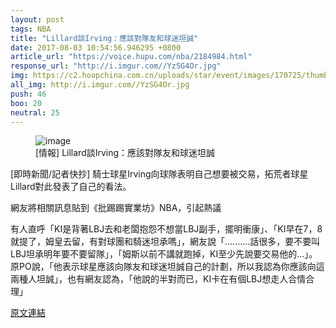 ```yaml
---
layout: post
tags: NBA
title: "Lillard談Irving：應該對隊友和球迷坦誠"
date: 2017-08-03 10:54:56.946295 +0800
article_url: "https://voice.hupu.com/nba/2184984.html"
response_url: "http://i.imgur.com//YzSG4Or.jpg"
img: https://c2.hoopchina.com.cn/uploads/star/event/images/170725/thumbnail-b2ba39bc2ba8160ca01fc366fbac46b7adb4a98b.jpg
all_img: http://i.imgur.com//YzSG4Or.jpg
push: 46
boo: 20
neutral: 25
---
```


<figure>
<img src="https://c2.hoopchina.com.cn/uploads/star/event/images/170725/thumbnail-b2ba39bc2ba8160ca01fc366fbac46b7adb4a98b.jpg" alt="image">
<figcaption>
[情報] Lillard談Irving：應該對隊友和球迷坦誠
</figcaption>
</figure>



[即時新聞/記者快抄] 騎士球星Irving向球隊表明自己想要被交易，拓荒者球星Lillard對此發表了自己的看法。

網友將相關訊息貼到《批踢踢實業坊》NBA，引起熱議

有人直呼「KI是背著LBJ去和老闆抱怨不想當LBJ副手，擺明衝康」、「KI早在7，8就提了，姆皇去留，有對球團和騎迷坦承嗎」，網友說「..........話很多，要不要叫LBJ坦承明年要不要留隊」，「姆斯以前不講就跑掉，KI至少先說要交易他的...」。原PO說，「他表示球星應該向隊友和球迷坦誠自己的計劃，所以我認為你應該向這兩種人坦誠」，也有網友認為，「他說的半對而已，KI卡在有個LBJ想走人合情合理」

<a href = "https://www.ptt.cc/bbs/NBA/M.1500965139.A.61F.html">原文連結</a>

